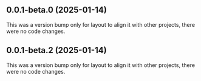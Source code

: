 ## 0.0.1-beta.0 (2025-01-14)

This was a version bump only for layout to align it with other projects, there were no code changes.

## 0.0.1-beta.2 (2025-01-14)

This was a version bump only for layout to align it with other projects, there were no code changes.